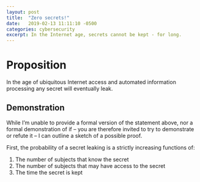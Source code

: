 ```yaml
---
layout: post
title:  "Zero secrets!"
date:   2019-02-13 11:11:10 -0500
categories: cybersecurity
excerpt: In the Internet age, secrets cannot be kept - for long.
---
```

Proposition
===========
In the age of ubiquitous Internet access and automated information processing any secret will eventually leak.

Demonstration
-------------
While I’m unable to provide a formal version of the statement above, nor a formal demonstration of if – you are therefore invited to try to demonstrate or refute it – I can outline a sketch of a possible proof.

First, the probability of a secret leaking is a strictly increasing functions of:
1.	The number of subjects that know the secret
2.	The number of subjects that may have access to the secret
3.	The time the secret is kept
